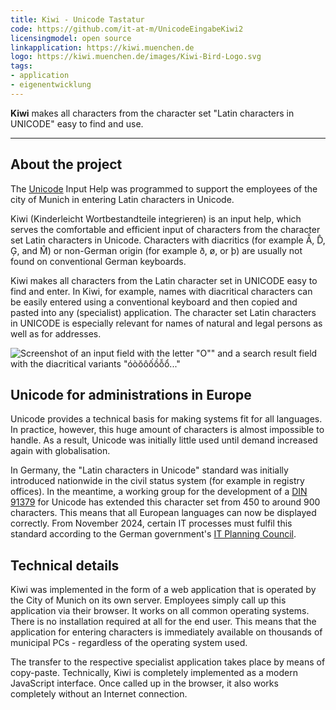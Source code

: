 ```yaml
---
title: Kiwi - Unicode Tastatur
code: https://github.com/it-at-m/UnicodeEingabeKiwi2
licensingmodel: open source
linkapplication: https://kiwi.muenchen.de
logo: https://kiwi.muenchen.de/images/Kiwi-Bird-Logo.svg
tags:
- application
- eigenentwicklung
---
```

__Kiwi__ makes all characters from the character set "Latin characters in UNICODE" easy to find and use.

---

## About the project

The [Unicode](https://en.wikipedia.org/wiki/Unicode) Input Help was programmed to support the employees of the city of Munich in entering Latin characters in Unicode.

Kiwi (Kinderleicht Wortbestandteile integrieren) is an input help, which serves the comfortable and efficient input of characters from the character set Latin characters in Unicode. Characters with diacritics (for example Ẫ, D̂, Ģ, and M̂) or non-German origin (for example ð, ø, or þ) are usually not found on conventional German keyboards.

Kiwi makes all characters from the Latin character set in UNICODE easy to find and enter. In Kiwi, for example, names with diacritical characters can be easily entered using a conventional keyboard and then copied and pasted into any (specialist) application. The character set Latin characters in UNICODE is especially relevant for names of natural and legal persons as well as for addresses.

![Screenshot of an input field with the letter "O"" and a search result field with the diacritical variants "óòŏôốồỗổ..."]( https://stadt.muenchen.de/.imaging/mte/lhm/image-aspect-ratio-3-2-1008w/dam/Home/Stadtverwaltung/IT-Referat/Open-Source/___KIWI_Ansicht2.5441346419426010922.jpg/jcr:content/___KIWI_Ansicht2.5441346419426010922.jpg)


## Unicode for administrations in Europe

Unicode provides a technical basis for making systems fit for all languages. In practice, however, this huge amount of characters is almost impossible to handle. As a result, Unicode was initially little used until demand increased again with globalisation.

In Germany, the "Latin characters in Unicode" standard was initially introduced nationwide in the civil status system (for example in registry offices). In the meantime, a working group for the development of a [DIN 91379](https://en.wikipedia.org/wiki/DIN_91379) for Unicode has extended this character set from 450 to around 900 characters. This means that all European languages can now be displayed correctly. From November 2024, certain IT processes must fulfil this standard according to the German government's [IT Planning Council](https://www.it-planungsrat.de).


## Technical details

Kiwi was implemented in the form of a web application that is operated by the City of Munich on its own server. Employees simply call up this application via their browser. It works on all common operating systems. There is no installation required at all for the end user. This means that the application for entering characters is immediately available on thousands of municipal PCs - regardless of the operating system used.

The transfer to the respective specialist application takes place by means of copy-paste. Technically, Kiwi is completely implemented as a modern JavaScript interface. Once called up in the browser, it also works completely without an Internet connection.
